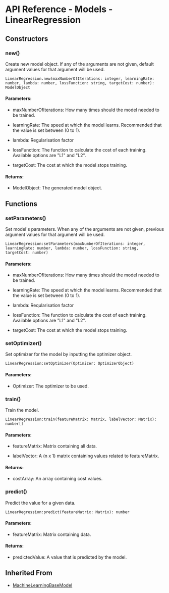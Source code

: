 # API Reference - Models - LinearRegression

## Constructors

### new()

Create new model object. If any of the arguments are not given, default argument values for that argument will be used.

```
LinearRegression.new(maxNumberOfIterations: integer, learningRate: number, lambda: number, lossFunction: string, targetCost: number): ModelObject
```

#### Parameters:

* maxNumberOfIterations: How many times should the model needed to be trained.

* learningRate: The speed at which the model learns. Recommended that the value is set between (0 to 1).

* lambda: Regularisation factor

* lossFunction: The function to calculate the cost of each training. Available options are "L1" and "L2".

* targetCost: The cost at which the model stops training.

#### Returns:

* ModelObject: The generated model object.

## Functions

### setParameters()

Set model's parameters. When any of the arguments are not given, previous argument values for that argument will be used.

```
LinearRegression:setParameters(maxNumberOfIterations: integer, learningRate: number, lambda: number, lossFunction: string, targetCost: number)
```

#### Parameters:

* maxNumberOfIterations: How many times should the model needed to be trained.

* learningRate: The speed at which the model learns. Recommended that the value is set between (0 to 1).

* lambda: Reqularisation factor

* lossFunction: The function to calculate the cost of each training. Available options are "L1" and "L2".

* targetCost: The cost at which the model stops training.

### setOptimizer()

Set optimizer for the model by inputting the optimizer object.

```
LinearRegression:setOptimizer(Optimizer: OptimizerObject)
```

#### Parameters:

* Optimizer: The optimizer to be used.

### train()

Train the model.

```
LinearRegression:train(featureMatrix: Matrix, labelVector: Matrix): number[]
```

#### Parameters:

* featureMatrix: Matrix containing all data.

* labelVector: A (n x 1) matrix containing values related to featureMatrix.

#### Returns:

* costArray: An array containing cost values.

### predict()

Predict the value for a given data.

```
LinearRegression:predict(featureMatrix: Matrix): number
```

#### Parameters:

* featureMatrix: Matrix containing data.

#### Returns:

* predictedValue: A value that is predicted by the model.

## Inherited From

* [MachineLearningBaseModel](MachineLearningBaseModel.md)
